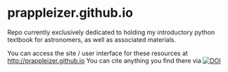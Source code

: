 # prappleizer.github.io

Repo currently exclusively dedicated to holding my introductory python textbook for astronomers, as well as associated materials. 

You can access the site / user interface for these resources at http://prappleizer.github.io 
You can cite anything you find there via 
[![DOI](https://zenodo.org/badge/66323956.svg)](https://zenodo.org/badge/latestdoi/66323956)